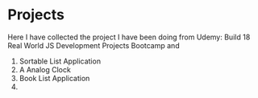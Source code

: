 # Projects

Here I have collected the project I have been doing from
Udemy: Build 18 Real World JS Development Projects Bootcamp and 

1. Sortable List Application
2. A Analog Clock
3. Book List Application
4.